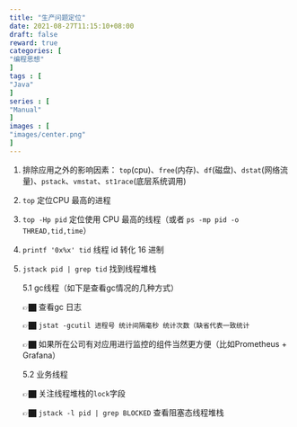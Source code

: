 ```yaml
---
title: "生产问题定位"
date: 2021-08-27T11:15:10+08:00
draft: false
reward: true
categories: [
"编程思想"
]
tags : [
"Java"
]
series : [
"Manual"
]
images : [
"images/center.png"
]
---
```


[comment]: <> "# 生产问题定位"

1. 排除应用之外的影响因素： `top`(cpu)、`free`(内存)、`df`(磁盘)、`dstat`(网络流量)、`pstack`、`vmstat`、`st1race`(底层系统调用)

2.  `top` 定位CPU 最高的进程

3. `top -Hp pid` 定位使用 CPU 最高的线程（或者 `ps -mp pid -o THREAD,tid,time`）

4.  `printf '0x%x' tid` 线程 id 转化 16 进制

5. `jstack pid | grep tid` 找到线程堆栈

   5.1 gc线程（如下是查看gc情况的几种方式）
   
   👉🏿 查看gc 日志
   
   👉🏿 `jstat -gcutil 进程号 统计间隔毫秒 统计次数（缺省代表一致统计`
   
   👉🏿 如果所在公司有对应用进行监控的组件当然更方便（比如Prometheus + Grafana）
   
   5.2 业务线程
   
   👉🏿 关注线程堆栈的`lock`字段
   
   👉🏿 `jstack -l pid | grep BLOCKED` 查看阻塞态线程堆栈

